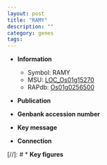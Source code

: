 ```yaml
---
layout: post
title: "RAMY"
description: ""
category: genes
tags: 
---
```


* **Information**  
    + Symbol: RAMY  
    + MSU: [LOC_Os01g15270](http://rice.uga.edu/cgi-bin/ORF_infopage.cgi?orf=LOC_Os01g15270)  
    + RAPdb: [Os01g0256500](http://rapdb.dna.affrc.go.jp/viewer/gbrowse_details/irgsp1?name=Os01g0256500)  

* **Publication**  

* **Genbank accession number**  

* **Key message**  

* **Connection**  

[//]: # * **Key figures**  


